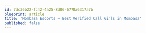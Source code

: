 ```yaml
---
id: 7dc36b22-fc42-4a25-8d06-6778a6317a7b
blueprint: article
title: 'Mombasa Escorts – Best Verified Call Girls in Mombasa'
published: false
---
```

